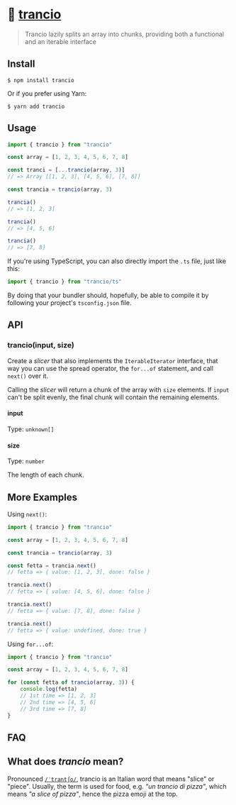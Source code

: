 # 🍕 [trancio](https://github.com/macarie/trancio)

> Trancio lazily splits an array into chunks, providing both a functional and an iterable interface

## Install

```console
$ npm install trancio
```

Or if you prefer using Yarn:

```console
$ yarn add trancio
```

## Usage

```javascript
import { trancio } from "trancio"

const array = [1, 2, 3, 4, 5, 6, 7, 8]

const tranci = [...trancio(array, 3)]
// => Array [[1, 2, 3], [4, 5, 6], [7, 8]]

const trancia = trancio(array, 3)

trancia()
// => [1, 2, 3]

trancia()
// => [4, 5, 6]

trancia()
// => [7, 8]
```

If you're using TypeScript, you can also directly import the `.ts` file, just like this:

```typescript
import { trancio } from "trancio/ts"
```

By doing that your bundler should, hopefully, be able to compile it by following your project's `tsconfig.json` file.

## API

### trancio(input, size)

Create a _slicer_ that also implements the `IterableIterator` interface, that way you can use the spread operator, the `for...of` statement, and call `next()` over it.

Calling the _slicer_ will return a chunk of the array with `size` elements. If `input` can't be split evenly, the final chunk will contain the remaining elements.

#### input

Type: `unknown[]`

#### size

Type: `number`

The length of each chunk.

## More Examples

Using `next()`:

```typescript
import { trancio } from "trancio"

const array = [1, 2, 3, 4, 5, 6, 7, 8]

const trancia = trancio(array, 3)

const fetta = trancia.next()
// fetta => { value: [1, 2, 3], done: false }

trancia.next()
// fetta => { value: [4, 5, 6], done: false }

trancia.next()
// fetta => { value: [7, 8], done: false }

trancia.next()
// fetta => { value: undefined, done: true }
```

Using `for...of`:

```typescript
import { trancio } from "trancio"

const array = [1, 2, 3, 4, 5, 6, 7, 8]

for (const fetta of trancio(array, 3)) {
	console.log(fetta)
	// 1st time => [1, 2, 3]
	// 2nd time => [4, 5, 6]
	// 3rd time => [7, 8]
}
```

## FAQ

## What does _trancio_ mean?

Pronounced [`/ˈtrantʃo/`](https://github.com/macarie/trancio/blob/master/media/pronunciation.m4a?raw=true), trancio is an Italian word that means "slice" or "piece". Usually, the term is used for food, e.g. _"un trancio di pizza"_, which means _"a slice of pizza"_, hence the pizza emoji at the top.
